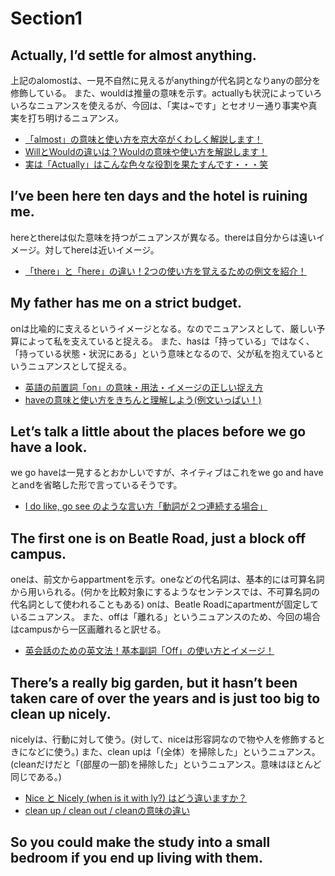 # Section1

## Actually, I’d settle for almost anything. 
上記のalomostは、一見不自然に見えるがanythingが代名詞となりanyの部分を修飾している。
また、wouldは推量の意味を示す。actuallyも状況によっていろいろなニュアンスを使えるが、今回は、「実は~です」とセオリー通り事実や真実を打ち明けるニュアンス。

- [「almost」の意味と使い方を京大卒がくわしく解説します！](https://ydb-info.com/almost) 
- [WillとWouldの違いは？Wouldの意味や使い方を解説します！](https://nativecamp.net/blog/study/12698)
- [実は「Actually」はこんな色々な役割を果たすんです・・・笑](https://hapaeikaiwa.com/2015/06/11/%E5%AE%9F%E3%81%AF%E3%80%8Cactually%E3%80%8D%E3%81%AF%E3%81%93%E3%82%93%E3%81%AA%E8%89%B2%E3%80%85%E3%81%AA%E5%BD%B9%E5%89%B2%E3%82%92%E6%9E%9C%E3%81%9F%E3%81%99%E3%82%93%E3%81%A7%E3%81%99%E3%83%BB/)


##  I’ve been here ten days and the hotel is ruining me. 
hereとthereは似た意味を持つがニュアンスが異なる。thereは自分からは遠いイメージ。対してhereは近いイメージ。

- [「there」と「here」の違い！2つの使い方を覚えるための例文を紹介！](https://eitopi.com/there-here-tigai)

## My father has me on a strict budget.
onは比喩的に支えるというイメージとなる。なのでニュアンスとして、厳しい予算によって私を支えていると捉える。
また、hasは「持っている」ではなく、「持っている状態・状況にある」という意味となるので、父が私を抱えているというニュアンスとして捉える。

- [英語の前置詞「on」の意味・用法・イメージの正しい捉え方](https://eikaiwa.weblio.jp/column/study/english_study_skills/preposition-on-cifle)
- [haveの意味と使い方をきちんと理解しよう(例文いっぱい！)](https://fun-english.net/have/)

## Let’s talk a little about the places before we go have a look. 

we go haveは一見するとおかしいですが、ネイティブはこれをwe go and haveとandを省略した形で言っているそうです。

- [I do like, go see のような言い方「動詞が２つ連続する場合」](https://ajieigo.com/987.html/)

## The first one is on Beatle Road, just a block off campus.

oneは、前文からappartmentを示す。oneなどの代名詞は、基本的には可算名詞から用いられる。(何かを比較対象にするようなセンテンスでは、不可算名詞の代名詞として使われることもある)
onは、Beatle Roadにapartmentが固定しているニュアンス。
また、offは「離れる」というニュアンスのため、今回の場合はcampusから一区画離れると訳せる。

- [英会話のための英文法！基本副詞「Off」の使い方とイメージ！](http://nagatuduki-eikaiwa.com/8444.html)

## There’s a really big garden, but it hasn’t been taken care of over the years and is just too big to clean up nicely.

nicelyは、行動に対して使う。(対して、niceは形容詞なので物や人を修飾するときになどに使う。)
また、clean upは「(全体）を掃除した」というニュアンス。(cleanだけだと「(部屋の一部)を掃除した」というニュアンス。意味はほとんど同じである。)

- [Nice と Nicely (when is it with ly?) はどう違いますか？](https://hinative.com/ja/questions/3787302)
- [clean up / clean out / cleanの意味の違い](https://talking-english.net/clean-up-clean-out-clean/)

## So you could make the study into a small bedroom if you end up living with them.




